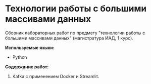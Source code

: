 # Технологии работы с большими массивами данных

Сборник лабораторных работ по предмету "технологии работы с большими массивами данных" (магистратура ИАД, 1 курс).

**Используемые языки:**
* Python


**Содержание работ:**
1) Kafka с применением Docker и Streamlit.